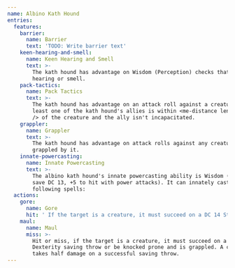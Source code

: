 ```yaml
---
name: Albino Kath Hound
entries:
  features:
    barrier:
      name: Barrier
      text: 'TODO: Write barrier text'
    keen-hearing-and-smell:
      name: Keen Hearing and Smell
      text: >-
        The kath hound has advantage on Wisdom (Perception) checks that rely on
        hearing or smell.
    pack-tactics:
      name: Pack Tactics
      text: >-
        The kath hound has advantage on an attack roll against a creature if at
        least one of the kath hound's allies is within <me-distance length='5'
        /> of the creature and the ally isn't incapacitated.
    grappler:
      name: Grappler
      text: >-
        The kath hound has advantage on attack rolls against any creature
        grappled by it.
    innate-powercasting:
      name: Innate Powercasting
      text: >-
        The albino kath hound's innate powercasting ability is Wisdom (power
        save DC 13, +5 to hit with power attacks). It can innately cast the
        following spells:
  actions:
    gore:
      name: Gore
      hit: ' If the target is a creature, it must succeed on a DC 14 Strength saving throw or be knocked prone'
    maul:
      name: Maul
      miss: >-
        Hit or miss, if the target is a creature, it must succeed on a DC 12
        Dexterity saving throw or be knocked prone and is grappled. A creature
        takes half damage on a successful saving throw.
---
```

